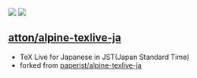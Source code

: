 [![](https://img.shields.io/docker/image-size/atton/alpine-texlive-ja.svg)](https://hub.docker.com/r/atton/alpine-texlive-ja)
[![](https://img.shields.io/docker/pulls/atton/alpine-texlive-ja.svg)](https://hub.docker.com/r/atton/alpine-texlive-ja)

## [atton/alpine-texlive-ja](https://hub.docker.com/r/atton/alpine-texlive-ja)
* TeX Live for Japanese in JST(Japan Standard Time)
* forked from [paperist/alpine-texlive-ja](https://hub.docker.com/r/paperist/alpine-texlive-ja)
